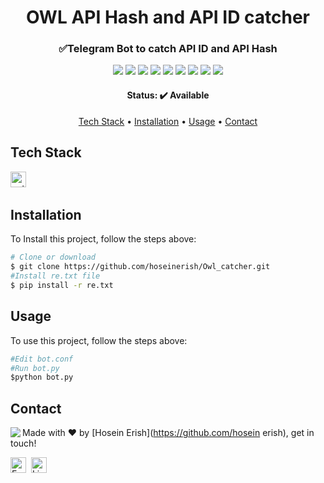 <h1 align="center">
	OWL API Hash and API ID catcher
</h1>

<h3 align="center">
	✅Telegram Bot to catch API ID and API Hash
</h3>

<p align="center">
	<img src="https://img.shields.io/github/license/hosein erish/Owl_catcher?color=green"/>
	<img src="https://img.shields.io/github/repo-size/hosein erish/Owl_catcher?color=green"/>
	<img src="https://img.shields.io/github/last-commit/hosein erish/Owl_catcher?color=green"/>
	<img src="https://img.shields.io/github/languages/count/hosein erish/Owl_catcher?color=green"/>
	<img src="https://img.shields.io/github/contributors/hosein erish/Owl_catcher?color=green"/>
	<img src="https://img.shields.io/github/issues-raw/hosein erish/Owl_catcher?color=green"/>
	<img src="https://img.shields.io/github/issues-closed-raw/hosein erish/Owl_catcher?color=green"/>
	<img src="https://img.shields.io/github/issues-pr-raw/hosein erish/Owl_catcher?color=green"/>
	<img src="https://img.shields.io/github/issues-pr-closed-raw/hosein erish/Owl_catcher?color=green"/>
</p>

<h4 align="center">
	Status: ✔️ Available
</h4>

<p align="center">
	<a href="#tech-stack">Tech Stack</a> •
	<a href="#installation">Installation</a> •
	<a href="#usage">Usage</a> • 
	<a href="#contact">Contact</a> 
</p>

## Tech Stack
<img src="https://img.shields.io/badge/Python-05122A?style=flat&logo=python" alt="python Badge" height="25">&nbsp;

## Installation
To Install this project, follow the steps above:
```bash
# Clone or download 
$ git clone https://github.com/hoseinerish/Owl_catcher.git
#Install re.txt file 
$ pip install -r re.txt

```

## Usage
To use this project, follow the steps above:
```python
#Edit bot.conf
#Run bot.py
$python bot.py
```

## Contact
<img align="left" src="https://avatars.githubusercontent.com/hosein erish?size=100">

Made with ❤️ by [Hosein Erish](https://github.com/hosein erish), get in touch!

<a href="mailto:thehoseinerish@gmail.com" target="_blank"><img src="https://avatars.githubusercontent.com/u/100207827?s=400&u=52171ce26f25ef02c9e2e72726438865b3f8dc8d&v=4" alt="Email Badge" height="25"></a>&nbsp;
<a href="https://www.linkedin.com/in/hoseinerish" target="_blank"><img src="https://avatars.githubusercontent.com/u/100207827?s=400&u=52171ce26f25ef02c9e2e72726438865b3f8dc8d&v=4" alt="LinkedIn Badge" height="25"></a>&nbsp;

<br clear="left"/>
